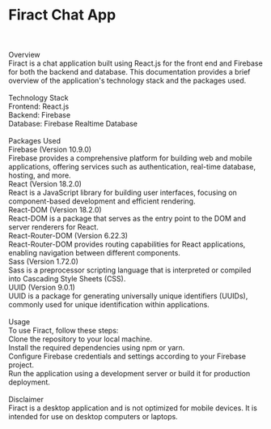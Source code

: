 # Firact Chat App 
<br>
<br>
Overview
<br>
Firact is a chat application built using React.js for the front end and Firebase for both the backend and database. This documentation provides a brief overview of the application's technology stack and the packages used.
<br>
<br>
Technology Stack
<br>
Frontend: React.js
<br>
Backend: Firebase
<br>
Database: Firebase Realtime Database
<br>
<br>
Packages Used
<br>
Firebase (Version 10.9.0)
<br>
Firebase provides a comprehensive platform for building web and mobile applications, offering services such as authentication, real-time database, hosting, and more.
<br>
React (Version 18.2.0)
<br>
React is a JavaScript library for building user interfaces, focusing on component-based development and efficient rendering.
<br>
React-DOM (Version 18.2.0)
<br>
React-DOM is a package that serves as the entry point to the DOM and server renderers for React.
<br>
React-Router-DOM (Version 6.22.3)
<br>
React-Router-DOM provides routing capabilities for React applications, enabling navigation between different components.
<br>
Sass (Version 1.72.0)
<br>
Sass is a preprocessor scripting language that is interpreted or compiled into Cascading Style Sheets (CSS).
<br>
UUID (Version 9.0.1)
<br>
UUID is a package for generating universally unique identifiers (UUIDs), commonly used for unique identification within applications.
<br>
<br>
Usage
<br>
To use Firact, follow these steps:
<br>
Clone the repository to your local machine.
<br>
Install the required dependencies using npm or yarn.
<br>
Configure Firebase credentials and settings according to your Firebase project.
<br>
Run the application using a development server or build it for production deployment.
<br>
<br>
Disclaimer
<br>
Firact is a desktop application and is not optimized for mobile devices. It is intended for use on desktop computers or laptops.